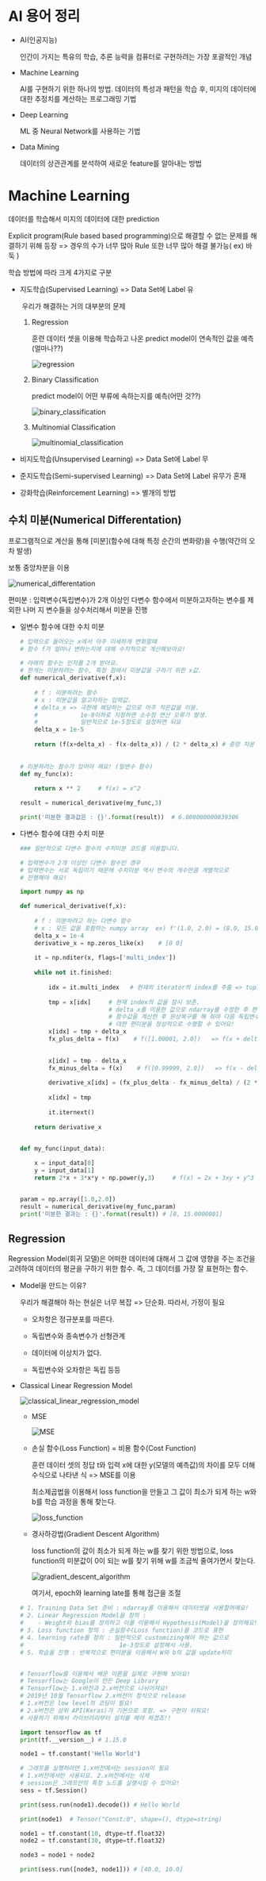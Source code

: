 # AI 용어 정리

* AI(인공지능)

  인간이 가지는 특유의 학습, 추론 능력을 컴퓨터로 구현하려는 가장 포괄적인 개념

* Machine Learning

  AI를 구현하기 위한 하나의 방법. 데이터의 특성과 패턴을 학습 후, 미지의 데이터에 대한 추정치를 계산하는 프로그래밍 기법

* Deep Learning

  ML 중 Neural Network를 사용하는 기법

* Data Mining

  데이터의 상관관계를 분석하여 새로운 feature를 알아내는 방법



# Machine Learning

데이터를 학습해서 미지의 데이터에 대한 prediction

Explicit program(Rule based based programming)으로 해결할 수 없는 문제를 해결하기 위해 등장 => 경우의 수가 너무 많아 Rule 또한 너무 많아 해결 불가능( ex) 바둑 )

학습 방법에 따라 크게 4가지로 구분

* 지도학습(Supervised Learning) => Data Set에 Label 유 

  ​															우리가 해결하는 거의 대부분의 문제

  1. Regression

     훈련 데이터 셋을 이용해 학습하고 나온 predict model이 연속적인 값을 예측(얼마나??)

     ![regression](md-images/regression.PNG)

  2. Binary Classification

     predict model이 어떤 부류에 속하는지를 예측(어떤 것??)

     ![binary_classification](md-images/binary_classification.PNG)

  3. Multinomial Classification

     ![multinomial_classification](md-images/multinomial_classification.PNG)

* 비지도학습(Unsupervised Learning) => Data Set에 Label 무 

* 준지도학습(Semi-supervised Learning) =>  Data Set에 Label 유무가 혼재 

* 강화학습(Reinforcement Learning) => 별개의 방법



## 수치 미분(Numerical Differentation)

프로그램적으로 계산을 통해 [미분](함수에 대해 특정 순간의 변화량)을 수행(약간의 오차 발생)

보통 중앙차분을 이용

![numerical_differentation](md-images/numerical_differentation.PNG)

편미분 : 입력변수(독립변수)가 2개 이상인 다변수 함수에서 미분하고자하는 변수를 제외한 나머			   지 변수들을 상수처리해서 미분을 진행

* 일변수 함수에 대한 수치 미분

  ```python
  # 입력으로 들어오는 x에서 아주 미세하게 변화할때
  # 함수 f가 얼마나 변하는지에 대해 수치적으로 계산해보아요!
  
  # 아래의 함수는 인자를 2개 받아요.
  # 한개는 미분하려는 함수, 특정 점에서 미분값을 구하기 위한 x값.
  def numerical_derivative(f,x):
      
      # f : 미분하려는 함수
      # x : 미분값을 알고자하는 입력값.
      # delta_x => 극한에 해당하는 값으로 아주 작은값을 이용.
      #            1e-8이하로 지정하면 소수점 연산 오류가 발생.
      #            일반적으로 1e-5정도로 설정하면 되요
      delta_x = 1e-5
      
      return (f(x+delta_x) - f(x-delta_x)) / (2 * delta_x) # 중앙 차분
      
      
  # 미분하려는 함수가 있어야 해요! (일변수 함수)
  def my_func(x):
      
      return x ** 2     # f(x) = x^2
  
  result = numerical_derivative(my_func,3)
  
  print('미분한 결과값은 : {}'.format(result))  # 6.000000000039306
  ```

* 다변수 함수에 대한 수치 미분

  ```python
  ### 일반적으로 다변수 함수의 수치미분 코드를 이용합니다.
  
  # 입력변수가 2개 이상인 다변수 함수인 경우
  # 입력변수는 서로 독립이기 때문에 수치미분 역시 변수의 개수만큼 개별적으로
  # 진행해야 해요!
  
  import numpy as np
  
  def numerical_derivative(f,x):
      
      # f : 미분하려고 하는 다변수 함수
      # x : 모든 값을 포함하는 numpy array  ex) f'(1.0, 2.0) = (8.0, 15.0)
      delta_x = 1e-4
      derivative_x = np.zeros_like(x)    # [0 0]
      
      it = np.nditer(x, flags=['multi_index'])
      
      while not it.finished:
          
          idx = it.multi_index   # 현재의 iterator의 index를 추출 => tuple형태로 나와요     
          
          tmp = x[idx]     # 현재 index의 값을 잠시 보존.
                           # delta_x를 이용한 값으로 ndarray를 수정한 후 편미분을 계산
                           # 함수값을 계산한 후 원상복구를 해 줘야 다음 독립변수에
                           # 대한 편미분을 정상적으로 수행할 수 있어요!   
          x[idx] = tmp + delta_x        
          fx_plus_delta = f(x)    # f([1.00001, 2.0])   => f(x + delta_x)
          
  
          x[idx] = tmp - delta_x
          fx_minus_delta = f(x)    # f([0.99999, 2.0])   => f(x - delta_x)
          
          derivative_x[idx] = (fx_plus_delta - fx_minus_delta) / (2 * delta_x)
          
          x[idx] = tmp
          
          it.iternext()
          
      return derivative_x
  
  
  def my_func(input_data):
      
      x = input_data[0]
      y = input_data[1]
      return 2*x + 3*x*y + np.power(y,3)     # f(x) = 2x + 3xy + y^3
  
  
  param = np.array([1.0,2.0])
  result = numerical_derivative(my_func,param)
  print('미분한 결과는 : {}'.format(result)) # [8, 15.0000001]
  ```

  

## Regression

Regression Model(회귀 모델)은 어떠한 데이터에 대해서 그 값에 영향을 주는 조건을 고려하여 데이터의 평균을 구하기 위한 함수. 즉, 그 데이터를 가장 잘 표현하는 함수.

* Model을 만드는 이유?

  우리가 해결해야 하는 현실은 너무 복잡 => 단순화. 따라서, 가정이 필요

  * 오차항은 정규분포를 따른다.

  * 독립변수와 종속변수가 선형관계

  * 데이터에 이상치가 없다.

  * 독립변수와 오차항은 독립 등등

    

* Classical Linear Regression Model

  ![classical_linear_regression_model](md-images/classical_linear_regression_model.PNG)

  * MSE

    ![MSE](md-images/MSE.PNG)

    

  * 손실 함수(Loss Function) = 비용 함수(Cost Function)

    훈련 데이터 셋의 정답 t와 입력 x에 대한 y(모델의 예측값)의 차이를 모두 더해 수식으로 나타낸 식 => MSE를 이용

    최소제곱법을 이용해서 loss function을 만들고 그 값이 최소가 되게 하는 w와 b를 학습 과정을 통해 찾는다.

    ![loss_function](md-images/loss_function.PNG)

    

  * 경사하강법(Gradient Descent Algorithm)

    loss function의 값이 최소가 되게 하는 w를 찾기 위한 방법으로,  loss function의 미분값이 0이 되는 w를 찾기 위해 w를 조금씩 줄여가면서 찾는다.

    ![gradient_descent_algorithm](md-images/gradient_descent_algorithm.PNG)

    여기서, epoch와 learning late를 통해 접근을 조절

    

  ```python
  # 1. Training Data Set 준비 : ndarray를 이용해서 데이터셋을 사용할꺼예요!
  # 2. Linear Regression Model을 정의 : 
  #    - Weight와 bias를 정의하고 이를 이용해서 Hypothesis(Model)을 정의해요!
  # 3. Loss function 정의 : 손실함수(Loss function)을 코드로 표현
  # 4. learning rate를 정의 : 일반적으로 customizing해야 하는 값으로
  #                           1e-3정도로 설정해서 사용.
  # 5. 학습을 진행 : 반복적으로 편미분을 이용해서 W와 b의 값을 update처리
  
  
  # Tensorflow를 이용해서 배운 이론을 실제로 구현해 보아요!
  # Tensorflow는 Google이 만든 Deep Library
  # Tensorflow는 1.x버전과 2.x버전으로 나뉘어져요!
  # 2019년 10월 Tensorflow 2.x버전이 정식으로 release
  # 1.x버전은 low level의 코딩이 필요!
  # 2.x버전은 상위 API(Keras)가 기본으로 포함. => 구현이 쉬워요!
  # 사용하기 위해서 라이브러리부터 설치를 해야 하겠죠!!
  
  import tensorflow as tf
  print(tf.__version__) # 1.15.0
  
  node1 = tf.constant('Hello World')
  
  # 그래프를 실행하려면 1.x버전에서는 session이 필요
  # 1.x버전에서만 사용되요. 2.x버전에서는 삭제
  # session은 그래프안의 특정 노드를 실행시킬 수 있어요!
  sess = tf.Session()
  
  print(sess.run(node1).decode()) # Hello World
  
  print(node1)  # Tensor("Const:0", shape=(), dtype=string)
  
  node1 = tf.constant(10, dtype=tf.float32)
  node2 = tf.constant(30, dtype=tf.float32)
  
  node3 = node1 + node2
  
  print(sess.run([node3, node1])) # [40.0, 10.0]
  ```

  

